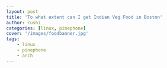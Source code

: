 ```yaml
---
layout: post
title: 'To what extent can I get Indian Veg Food in Boston'
author: rushi
categories: [linux, pinephone]
cover: '/images/foodbanner.jpg'
tags:
    - linux
    - pinephone
    - arch
---
```

